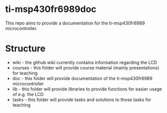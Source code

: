 # ti-msp430fr6989doc
This repo aims to provide a documentation for the ti-msp430fr6989 microcontroller.

# Structure
* wiki - the github wiki currently contains information regarding the LCD
* courses - this folder will provide course material (mainly presentations) for teaching
* doc - this folder will provide documentation of the ti-msp430fr6989 microcontroller
* lib - this folder will provide libraries to provide functions for easier usage of e.g. the LCD
* tasks - this folder will provide tasks and solutions to those tasks for teaching
